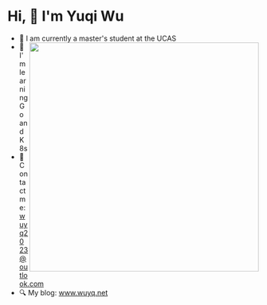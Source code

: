 # Hi, 👋  I'm Yuqi Wu 

- 🔭 I am currently a master's student at the UCAS  <img align='right' width=460px src='https://github-readme-stats.vercel.app/api?username=声声所念，来人皆可得&show_icons=true&count_private=true&hide_title=true'/>
- 🤔 I'm learning Go and K8s
- 🌱 Contact me: wuyq2023@outlook.com 
- :mag: My blog: www.wuyq.net



